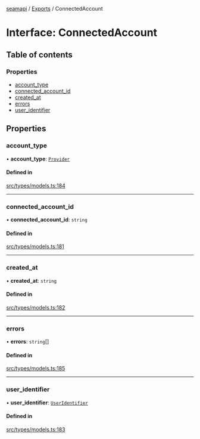 [seamapi](../README.md) / [Exports](../modules.md) / ConnectedAccount

# Interface: ConnectedAccount

## Table of contents

### Properties

- [account\_type](ConnectedAccount.md#account_type)
- [connected\_account\_id](ConnectedAccount.md#connected_account_id)
- [created\_at](ConnectedAccount.md#created_at)
- [errors](ConnectedAccount.md#errors)
- [user\_identifier](ConnectedAccount.md#user_identifier)

## Properties

### account\_type

• **account\_type**: [`Provider`](../enums/Provider.md)

#### Defined in

[src/types/models.ts:184](https://github.com/seamapi/javascript/blob/main/src/types/models.ts#L184)

___

### connected\_account\_id

• **connected\_account\_id**: `string`

#### Defined in

[src/types/models.ts:181](https://github.com/seamapi/javascript/blob/main/src/types/models.ts#L181)

___

### created\_at

• **created\_at**: `string`

#### Defined in

[src/types/models.ts:182](https://github.com/seamapi/javascript/blob/main/src/types/models.ts#L182)

___

### errors

• **errors**: `string`[]

#### Defined in

[src/types/models.ts:185](https://github.com/seamapi/javascript/blob/main/src/types/models.ts#L185)

___

### user\_identifier

• **user\_identifier**: [`UserIdentifier`](UserIdentifier.md)

#### Defined in

[src/types/models.ts:183](https://github.com/seamapi/javascript/blob/main/src/types/models.ts#L183)
